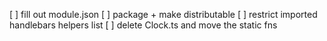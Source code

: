 [ ] fill out module.json
[ ] package + make distributable
[ ] restrict imported handlebars helpers list
[ ] delete Clock.ts and move the static fns